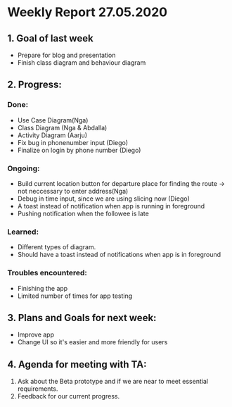 # Weekly Report 27.05.2020


## 1. Goal of last week

* Prepare for blog and presentation
* Finish class diagram and behaviour diagram

## 2. Progress:

### Done: 

* Use Case Diagram(Nga)
* Class Diagram (Nga & Abdalla)
* Activity Diagram (Aarju)
* Fix bug in phonenumber input (Diego)
* Finalize on login by phone number (Diego)

### Ongoing:

*  Build current location button for departure place for finding the route -> not neccessary to enter address(Nga)
*  Debug in time input, since we are using slicing now (Diego)
*  A toast instead of notification when app is running in foreground
*  Pushing notification when the followee is late

### Learned:

* Different types of diagram.
* Should have a toast instead of notifications when app is in foreground

### Troubles encountered:

* Finishing the app
* Limited number of times for app testing

## 3. Plans and Goals for next week:

* Improve app
* Change UI so it's easier and more friendly for users

## 4. Agenda for meeting with TA:

1. Ask about the Beta prototype and if we are near to meet essential requirements.
2. Feedback for our current progress.
